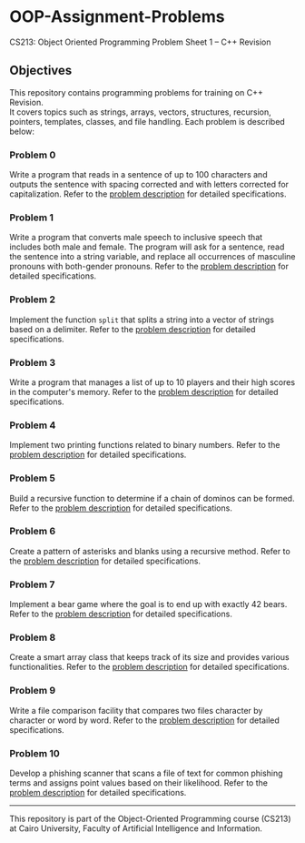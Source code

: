 # OOP-Assignment-Problems
CS213: Object Oriented Programming Problem Sheet 1 – C++ Revision

## Objectives
This repository contains programming problems for training on C++ Revision.<br>
It covers topics such as strings, arrays, vectors, structures, recursion, pointers, templates, classes, and file handling. Each problem is described below:

### Problem 0

Write a program that reads in a sentence of up to 100 characters and outputs the sentence with spacing corrected and with letters corrected for capitalization. Refer to the [problem description](Problem-Descriptions/problem0.md) for detailed specifications.

### Problem 1

Write a program that converts male speech to inclusive speech that includes both male and female. The program will ask for a sentence, read the sentence into a string variable, and replace all occurrences of masculine pronouns with both-gender pronouns. Refer to the [problem description](Problem-Descriptions/problem1.md) for detailed specifications.

### Problem 2

Implement the function `split` that splits a string into a vector of strings based on a delimiter. Refer to the [problem description](Problem-Descriptions/problem2.md) for detailed specifications.

### Problem 3

Write a program that manages a list of up to 10 players and their high scores in the computer's memory. Refer to the [problem description](Problem-Descriptions/problem3.md) for detailed specifications.

### Problem 4

Implement two printing functions related to binary numbers. Refer to the [problem description](Problem-Descriptions/problem4.md) for detailed specifications.

### Problem 5

Build a recursive function to determine if a chain of dominos can be formed. Refer to the [problem description](Problem-Descriptions/problem5.md) for detailed specifications.

### Problem 6

Create a pattern of asterisks and blanks using a recursive method. Refer to the [problem description](Problem-Descriptions/problem6.md) for detailed specifications.

### Problem 7

Implement a bear game where the goal is to end up with exactly 42 bears. Refer to the [problem description](Problem-Descriptions/problem7.md) for detailed specifications.

### Problem 8

Create a smart array class that keeps track of its size and provides various functionalities. Refer to the [problem description](Problem-Descriptions/problem8.md) for detailed specifications.

### Problem 9

Write a file comparison facility that compares two files character by character or word by word. Refer to the [problem description](Problem-Descriptions/problem9.md) for detailed specifications.

### Problem 10

Develop a phishing scanner that scans a file of text for common phishing terms and assigns point values based on their likelihood. Refer to the [problem description](Problem-Descriptions/problem10.md) for detailed specifications.

---

This repository is part of the Object-Oriented Programming course (CS213) at Cairo University, Faculty of Artificial Intelligence and Information.
